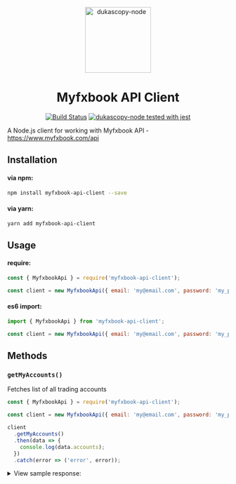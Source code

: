 <p align="center"><img width="150" src="https://github.com/Leo4815162342/myfxbook-api-client/blob/master/myfxbook-api-client-logo.png?raw=true" alt="dukascopy-node"></p>

<h1 align="center">Myfxbook API Client</h1>

<p align="center">
  <a href="https://api.travis-ci.org/Leo4815162342/dukascopy-node.svg?branch=master"><img src="https://api.travis-ci.org/Leo4815162342/dukascopy-node.svg?branch=master" alt="Build Status"></a>
  <a href="https://github.com/facebook/jest"><img src="https://img.shields.io/badge/tested_with-jest-99424f.svg" alt="dukascopy-node tested with jest"></a>
</p>

A Node.js client for working with Myfxbook API - https://www.myfxbook.com/api

## Installation

#### via npm:

```bash
npm install myfxbook-api-client --save
```

#### via yarn:

```bash
yarn add myfxbook-api-client
```

## Usage

#### require:

```javascript
const { MyfxbookApi } = require('myfxbook-api-client');

const client = new MyfxbookApi({ email: 'my@email.com', password: 'my_password' });
```

#### es6 import:

```javascript
import { MyfxbookApi } from 'myfxbook-api-client';

const client = new MyfxbookApi({ email: 'my@email.com', password: 'my_password' });
```

## Methods

### **`getMyAccounts()`**

Fetches list of all trading accounts

```javascript
const { MyfxbookApi } = require('myfxbook-api-client');

const client = new MyfxbookApi({ email: 'my@email.com', password: 'my_password' });

client
  .getMyAccounts()
  .then(data => {
    console.log(data.accounts);
  })
  .catch(error => ('error', error));
```

<details><summary>View sample response:</summary>
<p>
  
```json
{
  "error": false,
  "message": "",
  "accounts": [
    {
      "id": 12345,
      "name": "Holy Grail",
      "description": "Super duper MA+CCI trading system.",
      "accountId": 1013230,
      "gain": 8.92,
      "absGain": 8.92,
      "daily": "0.04",
      "monthly": "1.25",
      "withdrawals": 0,
      "deposits": 10000,
      "interest": 11.1,
      "profit": 892.45,
      "balance": 10892.45,
      "drawdown": 53.53,
      "equity": 10892.45,
      "equityPercent": 100,
      "demo": true,
      "lastUpdateDate": "03/01/2010 10:14",
      "creationDate": "08/06/2009 08:13",
      "firstTradeDate": "04/21/2008 12:18",
      "tracking": 21,
      "views": 549,
      "commission": 0,
      "currency": "USD",
      "profitFactor": 0.3,
      "pips": 81.2,
      "invitationUrl": "http://www.myfxbook.com/members/john101/anyone/347/SDa45X5TSkdIsXg8",
      "server": {
        "name": "Alpari UK"
      }
    }
  ]
}
```

</p>
</details>



